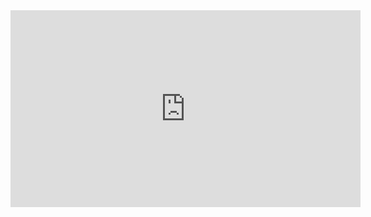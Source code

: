 













<iframe width="560" height="315" src="https://www.youtube.com/embed/_XIdEr-wtJg?si=rZxsFHQcknl8StEI" title="YouTube video player" frameborder="0" allow="accelerometer; autoplay; clipboard-write; encrypted-media; gyroscope; picture-in-picture; web-share" allowfullscreen></iframe>
